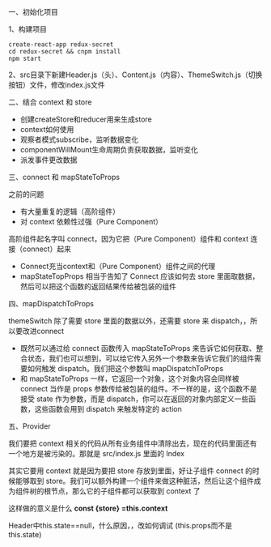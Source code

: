 一、初始化项目

1、构建项目

	create-react-app redux-secret
	cd redux-secret && cnpm install
	npm start

2、src目录下新建Header.js（头）、Content.js（内容）、ThemeSwitch.js（切换按钮）文件，修改index.js文件

二、结合 context 和 store

- 创建createStore和reducer用来生成store
- context如何使用
- 观察者模式subscribe，监听数据变化
- componentWillMount生命周期负责获取数据，监听变化
- 派发事件更改数据
	

三、connect 和 mapStateToProps

之前的问题

- 有大量重复的逻辑（高阶组件）
- 对 context 依赖性过强（Pure Component）

高阶组件起名字叫 connect，因为它把（Pure Component）组件和 context 连接（connect）起来

- Connect充当context和（Pure Component）组件之间的代理
- mapStateTopProps 相当于告知了 Connect 应该如何去 store 里面取数据，然后可以把这个函数的返回结果传给被包装的组件

四、mapDispatchToProps

themeSwitch 除了需要 store 里面的数据以外，还需要 store 来 dispatch，，所以要改进connect

- 既然可以通过给 connect 函数传入 mapStateToProps 来告诉它如何获取、整合状态，我们也可以想到，可以给它传入另外一个参数来告诉它我们的组件需要如何触发 dispatch。我们把这个参数叫 mapDispatchToProps
- 和 mapStateToProps 一样，它返回一个对象，这个对象内容会同样被 connect 当作是 props 参数传给被包装的组件。不一样的是，这个函数不是接受 state 作为参数，而是 dispatch，你可以在返回的对象内部定义一些函数，这些函数会用到 dispatch 来触发特定的 action

五、Provider

我们要把 context 相关的代码从所有业务组件中清除出去，现在的代码里面还有一个地方是被污染的。那就是 src/index.js 里面的 Index

其实它要用 context 就是因为要把 store 存放到里面，好让子组件 connect 的时候能够取到 store。我们可以额外构建一个组件来做这种脏活，然后让这个组件成为组件树的根节点，那么它的子组件都可以获取到 context 了


这样做的意义是什么
**const {store} =this.context**

Header中this.state==null，什么原因，，改如何调试
(this.props而不是this.state)
